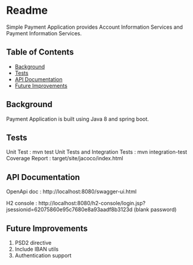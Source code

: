 # **Readme**

Simple Payment Application provides Account Information Services and Payment Information Services.

## Table of Contents

- [Background](#background)
- [Tests](#tests)
- [API Documentation](#doc)
- [Future Improvements](#future)

## Background

Payment Application is built using Java 8 and spring boot.

## Tests

Unit Test : mvn test Unit Tests and Integration Tests : mvn integration-test Coverage Report :
target/site/jacoco/index.html

## API Documentation

OpenApi doc : http://localhost:8080/swagger-ui.html

H2 console : http://localhost:8080/h2-console/login.jsp?jsessionid=62075860e95c7680e8a93aadf8b3123d (blank password)

## Future Improvements

1. PSD2 directive
2. Include IBAN utils
3. Authentication support
